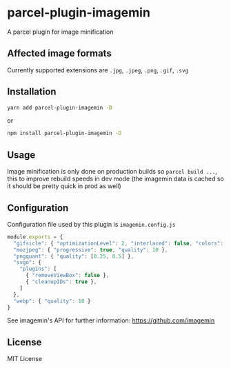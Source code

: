 # parcel-plugin-imagemin

A parcel plugin for image minification

## Affected image formats

Currently supported extensions are `.jpg`, `.jpeg`, `.png`, `.gif`, `.svg`

## Installation

```bash
yarn add parcel-plugin-imagemin -D
```

or

```bash
npm install parcel-plugin-imagemin -D
```

## Usage

Image minification is only done on production builds so `parcel build ...`, this to improve rebuild speeds in dev mode (the imagemin data is cached so it should be pretty quick in prod as well)

## Configuration

Configuration file used by this plugin is `imagemin.config.js`

```Javascript
module.exports = {
  "gifsicle": { "optimizationLevel": 2, "interlaced": false, "colors": 10 },
  "mozjpeg": { "progressive": true, "quality": 10 },
  "pngquant": { "quality": [0.25, 0.5] },
  "svgo": {
    "plugins": [
      { "removeViewBox": false },
      { "cleanupIDs": true },
    ]
  },
  "webp": { "quality": 10 }
}

```

See imagemin's API for further information: https://github.com/imagemin

## License

MIT License
